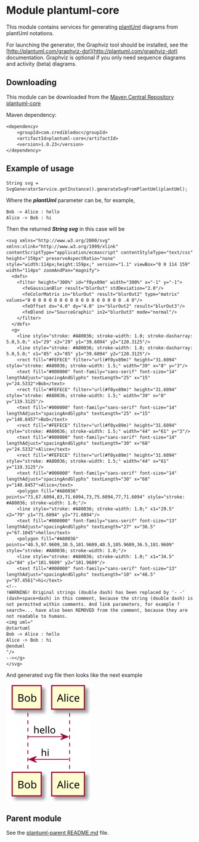 # Module plantuml-core

This module contains services for generating [plantUml](http://plantuml.com) diagrams
from plantUml notations.

For launching the generator, the Graphviz tool should be installed,
see the [http://plantuml.com/graphviz-dot](http://plantuml.com/graphviz-dot) documentation.
Graphviz is optional if you only need sequence diagrams and activity (beta) diagrams.

## Downloading
This module can be downloaded from the
[Maven Central Repository plantuml-core](https://mvnrepository.com/artifact/com.credibledoc/plantuml-core)

Maven dependency:

    <dependency>
        <groupId>com.credibledoc</groupId>
        <artifactId>plantuml-core</artifactId>
        <version>1.0.23</version>
    </dependency>

## Example of usage
    String svg = SvgGeneratorService.getInstance().generateSvgFromPlantUml(plantUml);

Where the _**plantUml**_ parameter can be, for example,

    Bob -> Alice : hello
    Alice -> Bob : hi

Then the returned _**String svg**_ in this case will be

    <svg xmlns="http://www.w3.org/2000/svg" xmlns:xlink="http://www.w3.org/1999/xlink" contentScriptType="application/ecmascript" contentStyleType="text/css" height="159px" preserveAspectRatio="none" style="width:114px;height:159px;" version="1.1" viewBox="0 0 114 159" width="114px" zoomAndPan="magnify">
      <defs>
        <filter height="300%" id="f0yx89m" width="300%" x="-1" y="-1">
          <feGaussianBlur result="blurOut" stdDeviation="2.0"/>
          <feColorMatrix in="blurOut" result="blurOut2" type="matrix" values="0 0 0 0 0 0 0 0 0 0 0 0 0 0 0 0 0 0 .4 0"/>
          <feOffset dx="4.0" dy="4.0" in="blurOut2" result="blurOut3"/>
          <feBlend in="SourceGraphic" in2="blurOut3" mode="normal"/>
        </filter>
      </defs>
      <g>
        <line style="stroke: #A80036; stroke-width: 1.0; stroke-dasharray: 5.0,5.0;" x1="29" x2="29" y1="39.6094" y2="120.3125"/>
        <line style="stroke: #A80036; stroke-width: 1.0; stroke-dasharray: 5.0,5.0;" x1="85" x2="85" y1="39.6094" y2="120.3125"/>
        <rect fill="#FEFECE" filter="url(#f0yx89m)" height="31.6094" style="stroke: #A80036; stroke-width: 1.5;" width="39" x="8" y="3"/>
        <text fill="#000000" font-family="sans-serif" font-size="14" lengthAdjust="spacingAndGlyphs" textLength="25" x="15" y="24.5332">Bob</text>
        <rect fill="#FEFECE" filter="url(#f0yx89m)" height="31.6094" style="stroke: #A80036; stroke-width: 1.5;" width="39" x="8" y="119.3125"/>
        <text fill="#000000" font-family="sans-serif" font-size="14" lengthAdjust="spacingAndGlyphs" textLength="25" x="15" y="140.8457">Bob</text>
        <rect fill="#FEFECE" filter="url(#f0yx89m)" height="31.6094" style="stroke: #A80036; stroke-width: 1.5;" width="44" x="61" y="3"/>
        <text fill="#000000" font-family="sans-serif" font-size="14" lengthAdjust="spacingAndGlyphs" textLength="30" x="68" y="24.5332">Alice</text>
        <rect fill="#FEFECE" filter="url(#f0yx89m)" height="31.6094" style="stroke: #A80036; stroke-width: 1.5;" width="44" x="61" y="119.3125"/>
        <text fill="#000000" font-family="sans-serif" font-size="14" lengthAdjust="spacingAndGlyphs" textLength="30" x="68" y="140.8457">Alice</text>
        <polygon fill="#A80036" points="73,67.6094,83,71.6094,73,75.6094,77,71.6094" style="stroke: #A80036; stroke-width: 1.0;"/>
        <line style="stroke: #A80036; stroke-width: 1.0;" x1="29.5" x2="79" y1="71.6094" y2="71.6094"/>
        <text fill="#000000" font-family="sans-serif" font-size="13" lengthAdjust="spacingAndGlyphs" textLength="27" x="36.5" y="67.1045">hello</text>
        <polygon fill="#A80036" points="40.5,97.9609,30.5,101.9609,40.5,105.9609,36.5,101.9609" style="stroke: #A80036; stroke-width: 1.0;"/>
        <line style="stroke: #A80036; stroke-width: 1.0;" x1="34.5" x2="84" y1="101.9609" y2="101.9609"/>
        <text fill="#000000" font-family="sans-serif" font-size="13" lengthAdjust="spacingAndGlyphs" textLength="10" x="46.5" y="97.4561">hi</text>
    <!--
    !WARNING! Original strings (double dash) has been replaced by '- -' (dash+space+dash) in this comment, because the string (double dash) is not permitted within comments. And link parameters, for example ?search=... have also been REMOVED from the comment, because they are not readable to humans.
    <img uml="
    @startuml
    Bob -> Alice : hello
    Alice -> Bob : hi
    @enduml
    "/>
    --></g>
    </svg>

And generated svg file then looks like the next example

![An UML diagram that describes, how the generated content looks like](doc/img/example.svg?sanitize=true)

## Parent module
See the [plantuml-parent README.md](../README.md) file.